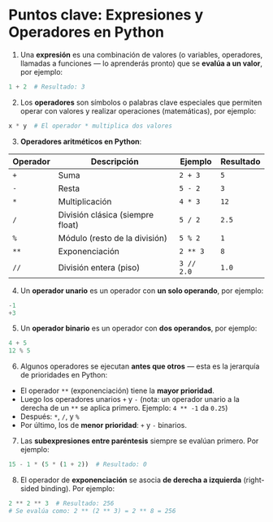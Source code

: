 
# Puntos clave: Expresiones y Operadores en Python

1. Una **expresión** es una combinación de valores (o variables, operadores, llamadas a funciones — lo aprenderás pronto) que se **evalúa a un valor**, por ejemplo:

```python
1 + 2  # Resultado: 3
```

2. Los **operadores** son símbolos o palabras clave especiales que permiten operar con valores y realizar operaciones (matemáticas), por ejemplo:

```python
x * y  # El operador * multiplica dos valores
```

3. **Operadores aritméticos en Python**:

| Operador | Descripción                      | Ejemplo             | Resultado |
|----------|----------------------------------|---------------------|-----------|
| `+`      | Suma                             | `2 + 3`             | `5`       |
| `-`      | Resta                            | `5 - 2`             | `3`       |
| `*`      | Multiplicación                   | `4 * 3`             | `12`      |
| `/`      | División clásica (siempre float) | `5 / 2`             | `2.5`     |
| `%`      | Módulo (resto de la división)    | `5 % 2`             | `1`       |
| `**`     | Exponenciación                   | `2 ** 3`            | `8`       |
| `//`     | División entera (piso)           | `3 // 2.0`          | `1.0`     |

4. Un **operador unario** es un operador con **un solo operando**, por ejemplo:

```python
-1
+3
```

5. Un **operador binario** es un operador con **dos operandos**, por ejemplo:

```python
4 + 5
12 % 5
```

6. Algunos operadores se ejecutan **antes que otros** — esta es la jerarquía de prioridades en Python:

- El operador `**` (exponenciación) tiene la **mayor prioridad**.
- Luego los operadores unarios `+` y `-` (nota: un operador unario a la derecha de un `**` se aplica primero. Ejemplo: `4 ** -1` da `0.25`)
- Después: `*`, `/`, y `%`
- Por último, los de **menor prioridad**: `+` y `-` binarios.

7. Las **subexpresiones entre paréntesis** siempre se evalúan primero. Por ejemplo:

```python
15 - 1 * (5 * (1 + 2))  # Resultado: 0
```

8. El operador de **exponenciación** se asocia **de derecha a izquierda** (right-sided binding). Por ejemplo:

```python
2 ** 2 ** 3  # Resultado: 256
# Se evalúa como: 2 ** (2 ** 3) = 2 ** 8 = 256
```
